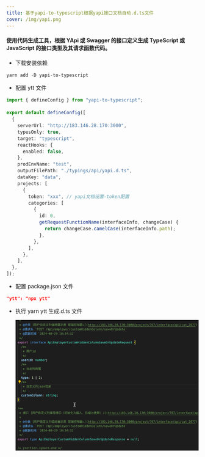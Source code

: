 ```yaml
---
title: 基于yapi-to-typescript根据yapi接口文档自动.d.ts文件
cover: /img/yapi.png
---
```


#### 使用代码生成工具，根据 YApi 或 Swagger 的接口定义生成 TypeScript 或 JavaScript 的接口类型及其请求函数代码。

- 下载安装依赖

```ts
yarn add -D yapi-to-typescript
```

- 配置 ytt 文件

```ts
import { defineConfig } from "yapi-to-typescript";

export default defineConfig([
  {
    serverUrl: "http://183.146.28.170:3000",
    typesOnly: true,
    target: "typescript",
    reactHooks: {
      enabled: false,
    },
    prodEnvName: "test",
    outputFilePath: "./typings/api/yapi.d.ts",
    dataKey: "data",
    projects: [
      {
        token: "xxx", // yapi文档设置-token配置
        categories: [
          {
            id: 0,
            getRequestFunctionName(interfaceInfo, changeCase) {
              return changeCase.camelCase(interfaceInfo.path);
            },
          },
        ],
      },
    ],
  },
]);
```

- 配置 package.json 文件

```json
"ytt": "npx ytt"
```

- 执行 yarn ytt 生成.d.ts 文件

  ![avatar](/img/type.png)

